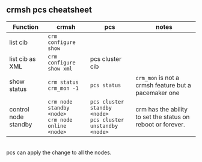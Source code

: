 crmsh pcs cheatsheet
--------------------

Function | crmsh | pcs | notes
--- | --- | --- | ---
list cib | `crm configure show` | |
list cib as XML | `crm configure show xml` | pcs cluster cib |
show status | `crm status` <br> `crm_mon -1` | `pcs status` | `crm_mon` is not a crmsh feature but a pacemaker one
control node standby | `crm node standby <node>` <br> `crm node online <node>` | `pcs cluster standby <node>` <br> `pcs cluster unstandby <node>` | crm has the ability to set the status on reboot or forever.
 <br> pcs can apply the change to all the nodes. 
